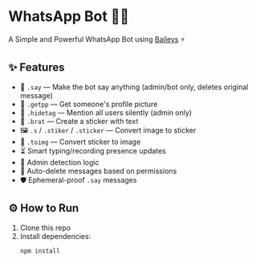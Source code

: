 # WhatsApp Bot 🤖📱

A Simple and Powerful WhatsApp Bot using [Baileys](https://github.com/WhiskeySockets/Baileys) ⚡

## ✨ Features

- 💬 `.say` — Make the bot say anything (admin/bot only, deletes original message)
- 👤 `.getpp` — Get someone's profile picture
- 📣 `.hidetag` — Mention all users silently (admin only)
- 🎨 `.brat` — Create a sticker with text
- 🖼️ `.s` / `.stiker` / `.sticker` — Convert image to sticker
- 🔁 `.toimg` — Convert sticker to image
- ⏳ Smart typing/recording presence updates
- 🧠 Admin detection logic
- 🧹 Auto-delete messages based on permissions
- 🛡️ Ephemeral-proof `.say` messages

## ⚙️ How to Run

1. Clone this repo
2. Install dependencies:
   ```bash
   npm install
